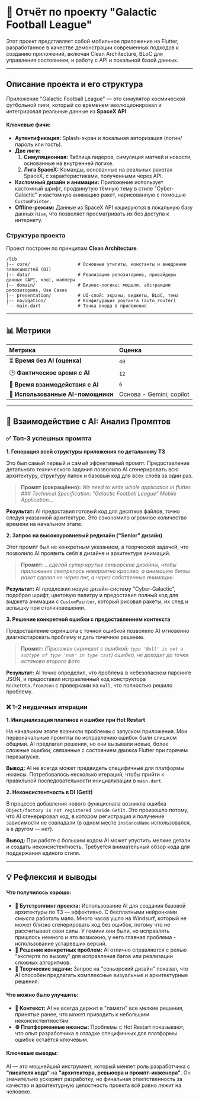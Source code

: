 # 🚀 Отчёт по проекту "Galactic Football League"

Этот проект представляет собой мобильное приложение на Flutter, разработанное в качестве демонстрации современных подходов к созданию приложений, включая Clean Architecture, BLoC для управления состоянием, и работу с API и локальной базой данных.

-----

## **Описание проекта и его структура**

Приложение "Galactic Football League" — это симулятор космической футбольной лиги, который со временем эволюционировал и интегрировал реальные данные из **SpaceX API**.

#### **Ключевые фичи:**

  * **Аутентификация:** Splash-экран и локальная авторизация (логин/пароль или гость).
  * **Две лиги:**
    1.  **Симуляционная:** Таблица лидеров, симуляция матчей и новости, основанные на внутренней логике.
    2.  **Лига SpaceX:** Команды, основанные на реальных ракетах SpaceX, с характеристиками, полученными через API.
  * **Кастомный дизайн и анимации:** Приложение использует кастомный шрифт, продвинутую тёмную тему в стиле "Cyber-Galactic" и кастомную анимацию ракет, нарисованную с помощью `CustomPainter`.
  * **Offline-режим:** Данные из SpaceX API кэшируются в локальную базу данных `Hive`, что позволяет просматривать их без доступа к интернету.

### **Структура проекта**

Проект построен по принципам **Clean Architecture**.

```
/lib
|-- core/                  # Основные утилиты, константы и внедрение зависимостей (DI)
|-- data/                  # Реализация репозиториев, провайдеры данных (API, кэш), мапперы
|-- domain/                # Бизнес-логика: модели, абстракции репозиториев, Use Cases
|-- presentation/          # UI-слой: экраны, виджеты, BLoC, тема
|-- navigation/            # Конфигурация роутинга (auto_router)
`-- main.dart              # Точка входа в приложение
```

-----

## **📊 Метрики**

| Метрика                                          | Оценка                                        |
| :----------------------------------------------- | :--------------------------------------------------- |
| ⏳ **Время без AI (оценка)** | `40`                              |
| 🕒 **Фактическое время с AI** | `12`                   |
| 🤖 **Время взаимодействия с AI** | `6`                   |
| 🧩 **Использованные AI-помощники** | Основа - Gemini; copilot |

-----

## **🤖 Взаимодействие с AI: Анализ Промптов**

### ✅ **Топ-3 успешных промпта**

**1. Генерация всей структуры приложения по детальному ТЗ**

Это был самый первый и самый эффективный промпт. Предоставление детального технического задания позволило AI сгенерировать всю архитектуру, структуру папок и базовый код для всех слоёв за один раз.

> **Промпт (сокращённо):**
> *We need to write whole application in flutter. \#\#\# Technical Specification: "Galactic Football League" Mobile Application...*

**Результат:** AI предоставил готовый код для десятков файлов, точно следуя указанной архитектуре. Это сэкономило огромное количество времени на начальном этапе.

**2. Запрос на высокоуровневый редизайн ("Senior" дизайн)**

Этот промпт был не конкретным указанием, а творческой задачей, что позволило AI проявить себя в дизайне и архитектуре анимаций.

> **Промпт:**
> *...сделай супер крутые сеньорские дизайны, чтобы приложение смотрелось невероятно красиво, а анимацию битвы ракет сделал не через пнг, а через собственные анимации.*

**Результат:** AI предложил новую дизайн-систему "Cyber-Galactic", подобрал шрифт, цветовую палитру и предоставил полный код для виджета анимации с `CustomPainter`, который рисовал ракеты, их след и вспышку при столкновешении.

**3. Решение конкретной ошибки с предоставлением контекста**

Предоставление скриншота с точной ошибкой позволило AI мгновенно диагностировать проблему и дать точечное решение.

> **Промпт:**
> *(Приложен скриншот с ошибкой: `type 'Null' is not a subtype of type 'num' in type cast`)*
> *ошибка, не доходит до точки останова второго фото*

**Результат:** AI точно определил, что проблема в небезопасном парсинге JSON, и предоставил исправленный код конструктора `RocketDto.fromJson` с проверками на `null`, что полностью решило проблему.

### ❌ **1-2 неудачных итерации**

**1. Инициализация плагинов и ошибки при Hot Restart**

На начальном этапе возникли проблемы с запуском приложения. Мои первоначальные промпты по исправлению ошибок были слишком общими. AI предлагал решения, но они вызывали новые, более сложные ошибки, связанные с состоянием движка Flutter при горячем перезапуске.

**Вывод:** AI не всегда может предвидеть специфичные для платформы нюансы. Потребовалось несколько итераций, чтобы прийти к правильной последовательности инициализации в `main.dart`.

**2. Неконсистентность в DI (GetIt)**

В процессе добавления нового функционала возникла ошибка `Object/factory is not registered inside GetIt`. Это произошло потому, что AI сгенерировал код, в котором регистрация и получение зависимости не совпадали (в одном месте `instanceName` использовался, а в другом — нет).

**Вывод:** При работе с большим кодом AI может упустить мелкие детали и создать неконсистентность. Требуется внимательный обзор кода для поддержания единого стиля.

-----

## **💡 Рефлексия и выводы**

#### **Что получилось хорошо:**

  * **🚀 Бутстрэппинг проекта:** Использование AI для создания базовой архитектуры по ТЗ — эффективно. С бесплатными нейронками смысла работать мало. Много часов ушло на Windsurf, который не может близко сгенерировать код без ошибок, потому что не рассчитывает свои силы. У гемини они были, но исправлять пришлось немного и это возможно, у него главная проблема - использование устаревших версий.
  * **🎯 Решение конкретных проблем:** AI отлично справляется с ролью "эксперта по вызову" для исправления багов или реализации сложных алгоритмов.
  * **🎨 Творческие задачи:** Запрос на "сеньорский дизайн" показал, что AI способен предлагать комплексные визуальные и архитектурные решения.

#### **Что можно было улучшить:**

  * **🧠 Контекст:** AI не всегда держит в "памяти" все мелкие решения, принятые ранее, что может приводить к небольшим неконсистентностям.
  * **⚙️ Платформенные нюансы:** Проблемы с Hot Restart показывают, что опыт разработчика в отладке специфичных для платформы ошибок остаётся ключевым.

#### **Ключевые выводы:**

AI — это мощнейший инструмент, который меняет роль разработчика с **"писателя кода"** на **"архитектора, ревьюера и промпт-инженера"**. Он значительно ускоряет разработку, но финальная ответственность за качество и архитектурную целостность проекта всё равно лежит на человеке.
